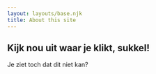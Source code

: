 ```yaml
---
layout: layouts/base.njk
title: About this site
---
```



## Kijk nou uit waar je klikt, sukkel!

Je ziet toch dat dit niet kan?
